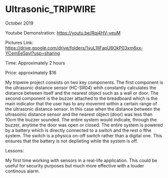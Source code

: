 # Ultrasonic_TRIPWIRE

October 2019

Youtube Demonstration: https://youtu.be/Rqj4HV-veuM

Pictures Link: https://drive.google.com/drive/folders/1yuL1IIFapU8OkP03xm6xx-YCemEe5ayI?usp=sharing

Time: Approximately 2 hours

Price: approximately $16

My tripwire project consists on two key components.
The first component is the ultrasonic distance sensor (HC-SR04) whih constantly calculates the distance between itself and the nearest object such as a wall or door.
The second component is the buzzer attached to the breadboard which is the main indicator that the user has to any movemnt within a certain range of the ultrasonic distance sensor.
In this case when the distance between the ultrasoinic distance sensor and the nearest object (door) was less than 10cm the buzzer sounded.
The entire system would indicate, through the buzzer, anytime the door was open or closed.
The entire system is powered by a battery which is directly connected to a switch and the rest o fthe system.
The switch is a physica on-off switch rather than a digital one.
This ensures that the battery is not deplieting while the system is off.

Lessons:

My first time working with sensors in a real-life application. This could be useful for security purposes but much more effective with a louder continous alarm.

